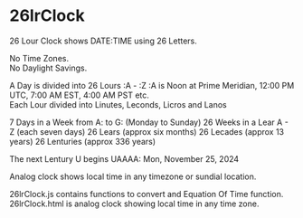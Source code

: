 # 26lrClock

26 Lour Clock shows DATE:TIME using 26 Letters.  

No Time Zones.  
No Daylight Savings.

A Day is divided into 26 Lours :A - :Z 
:A is Noon at Prime Meridian, 12:00 PM UTC, 7:00 AM EST, 4:00 AM PST etc.  
Each Lour divided into Linutes, Leconds, Licros and Lanos

7 Days in a Week from A: to G: (Monday to Sunday) 
26 Weeks in a Lear A - Z (each seven days)
26 Lears (approx six months)
26 Lecades (approx 13 years)
26 Lenturies (approx 336 years)

The next Lentury U begins
UAAAA: Mon, November 25, 2024

Analog clock shows local time in any timezone or sundial location.

26lrClock.js contains functions to convert and Equation Of Time function.
26lrClock.html is analog clock showing local time in any time zone.

